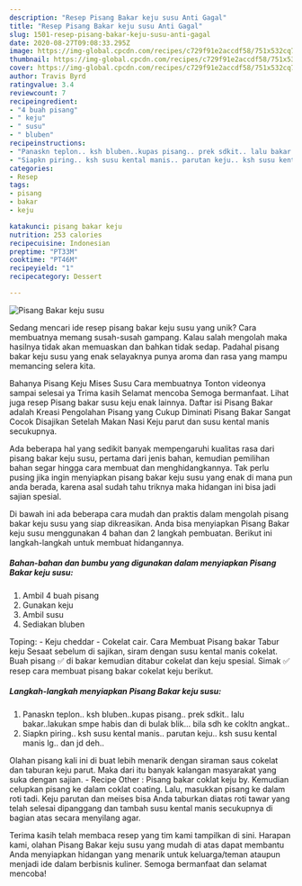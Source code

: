 ```yaml
---
description: "Resep Pisang Bakar keju susu Anti Gagal"
title: "Resep Pisang Bakar keju susu Anti Gagal"
slug: 1501-resep-pisang-bakar-keju-susu-anti-gagal
date: 2020-08-27T09:08:33.295Z
image: https://img-global.cpcdn.com/recipes/c729f91e2accdf58/751x532cq70/pisang-bakar-keju-susu-foto-resep-utama.jpg
thumbnail: https://img-global.cpcdn.com/recipes/c729f91e2accdf58/751x532cq70/pisang-bakar-keju-susu-foto-resep-utama.jpg
cover: https://img-global.cpcdn.com/recipes/c729f91e2accdf58/751x532cq70/pisang-bakar-keju-susu-foto-resep-utama.jpg
author: Travis Byrd
ratingvalue: 3.4
reviewcount: 7
recipeingredient:
- "4 buah pisang"
- " keju"
- " susu"
- " bluben"
recipeinstructions:
- "Panaskn teplon.. ksh bluben..kupas pisang.. prek sdkit.. lalu bakar..lakukan smpe habis dan di bulak blik... bila sdh ke cokltn angkat.."
- "Siapkn piring.. ksh susu kental manis.. parutan keju.. ksh susu kental manis lg.. dan jd deh.."
categories:
- Resep
tags:
- pisang
- bakar
- keju

katakunci: pisang bakar keju 
nutrition: 253 calories
recipecuisine: Indonesian
preptime: "PT33M"
cooktime: "PT46M"
recipeyield: "1"
recipecategory: Dessert

---
```



![Pisang Bakar keju susu](https://img-global.cpcdn.com/recipes/c729f91e2accdf58/751x532cq70/pisang-bakar-keju-susu-foto-resep-utama.jpg)

Sedang mencari ide resep pisang bakar keju susu yang unik? Cara membuatnya memang susah-susah gampang. Kalau salah mengolah maka hasilnya tidak akan memuaskan dan bahkan tidak sedap. Padahal pisang bakar keju susu yang enak selayaknya punya aroma dan rasa yang mampu memancing selera kita.

Bahanya Pisang Keju Mises Susu Cara membuatnya Tonton videonya sampai selesai ya Trima kasih Selamat mencoba Semoga bermanfaat. Lihat juga resep Pisang bakar susu keju enak lainnya. Daftar isi Pisang Bakar adalah Kreasi Pengolahan Pisang yang Cukup Diminati Pisang Bakar Sangat Cocok Disajikan Setelah Makan Nasi Keju parut dan susu kental manis secukupnya.

Ada beberapa hal yang sedikit banyak mempengaruhi kualitas rasa dari pisang bakar keju susu, pertama dari jenis bahan, kemudian pemilihan bahan segar hingga cara membuat dan menghidangkannya. Tak perlu pusing jika ingin menyiapkan pisang bakar keju susu yang enak di mana pun anda berada, karena asal sudah tahu triknya maka hidangan ini bisa jadi sajian spesial.


Di bawah ini ada beberapa cara mudah dan praktis dalam mengolah pisang bakar keju susu yang siap dikreasikan. Anda bisa menyiapkan Pisang Bakar keju susu menggunakan 4 bahan dan 2 langkah pembuatan. Berikut ini langkah-langkah untuk membuat hidangannya.

<!--inarticleads1-->

##### Bahan-bahan dan bumbu yang digunakan dalam menyiapkan Pisang Bakar keju susu:

1. Ambil 4 buah pisang
1. Gunakan  keju
1. Ambil  susu
1. Sediakan  bluben


Toping: - Keju cheddar - Cokelat cair. Cara Membuat Pisang bakar Tabur keju Sesaat sebelum di sajikan, siram dengan susu kental manis cokelat. Buah pisang ✅ di bakar kemudian ditabur cokelat dan keju spesial. Simak ✅ resep cara membuat pisang bakar cokelat keju berikut. 

<!--inarticleads2-->

##### Langkah-langkah menyiapkan Pisang Bakar keju susu:

1. Panaskn teplon.. ksh bluben..kupas pisang.. prek sdkit.. lalu bakar..lakukan smpe habis dan di bulak blik... bila sdh ke cokltn angkat..
1. Siapkn piring.. ksh susu kental manis.. parutan keju.. ksh susu kental manis lg.. dan jd deh..


Olahan pisang kali ini di buat lebih menarik dengan siraman saus cokelat dan taburan keju parut. Maka dari itu banyak kalangan masyarakat yang suka dengan sajian. - Recipe Other : Pisang bakar coklat keju by. Kemudian celupkan pisang ke dalam coklat coating. Lalu, masukkan pisang ke dalam roti tadi. Keju parutan dan meises bisa Anda taburkan diatas roti tawar yang telah selesai dipanggang dan tambah susu kental manis secukupnya di bagian atas secara menyilang agar. 

Terima kasih telah membaca resep yang tim kami tampilkan di sini. Harapan kami, olahan Pisang Bakar keju susu yang mudah di atas dapat membantu Anda menyiapkan hidangan yang menarik untuk keluarga/teman ataupun menjadi ide dalam berbisnis kuliner. Semoga bermanfaat dan selamat mencoba!
